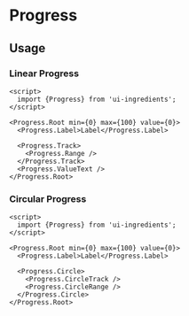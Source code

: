 # Progress

## Usage

### Linear Progress

```svelte
<script>
  import {Progress} from 'ui-ingredients';
</script>

<Progress.Root min={0} max={100} value={0}>
  <Progress.Label>Label</Progress.Label>

  <Progress.Track>
    <Progress.Range />
  </Progress.Track>
  <Progress.ValueText />
</Progress.Root>
```

### Circular Progress

```svelte
<script>
  import {Progress} from 'ui-ingredients';
</script>

<Progress.Root min={0} max={100} value={0}>
  <Progress.Label>Label</Progress.Label>

  <Progress.Circle>
    <Progress.CircleTrack />
    <Progress.CircleRange />
  </Progress.Circle>
</Progress.Root>
```
